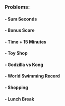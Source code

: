 ### Problems:

#### - Sum Seconds
#### - Bonus Score
#### - Time + 15 Minutes
#### - Toy Shop
#### -  Godzilla vs Kong
#### - World Swimming Record
#### - Shopping
#### - Lunch Break